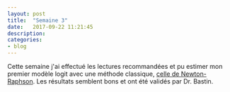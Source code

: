 ```yaml
---
layout: post
title:  "Semaine 3"
date:   2017-09-22 11:21:45
description:
categories:
- blog
---
```


Cette semaine j'ai effectué les lectures recommandées et pu estimer mon premier modèle logit avec une méthode classique, [celle de Newton-Raphson](https://github.com/brilhana/ift3150/blob/master/methods/Newton.jl). Les résultats semblent bons et ont été validés par Dr. Bastin.
